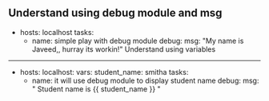 Understand using debug module and msg
--- 
- hosts: localhost 
  tasks: 
  - name: simple play with debug module 
    debug: 
      msg: "My name is Javeed,, hurray its workin!"
Understand using variables
---
- hosts: localhost: 
  vars:
    student_name: smitha
  tasks: 
  - name: it will use debug module to display student name
    debug: 
      msg: " Student name is {{ student_name }} "
